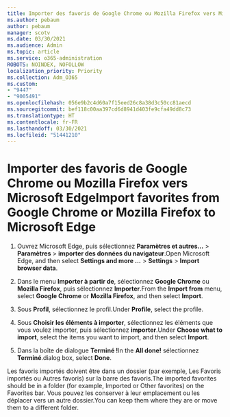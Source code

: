 ```yaml
---
title: Importer des favoris de Google Chrome ou Mozilla Firefox vers Microsoft Edge
ms.author: pebaum
author: pebaum
manager: scotv
ms.date: 03/30/2021
ms.audience: Admin
ms.topic: article
ms.service: o365-administration
ROBOTS: NOINDEX, NOFOLLOW
localization_priority: Priority
ms.collection: Adm_O365
ms.custom:
- "9447"
- "9005491"
ms.openlocfilehash: 056e9b2c4d60a7f15eed26c8a38d3c50cc81aecd
ms.sourcegitcommit: bef118c00aa397cd6d8941d403fe9cfa49dd8c73
ms.translationtype: HT
ms.contentlocale: fr-FR
ms.lasthandoff: 03/30/2021
ms.locfileid: "51441210"
---
```

# <a name="import-favorites-from-google-chrome-or-mozilla-firefox-to-microsoft-edge"></a><span data-ttu-id="9d00b-102">Importer des favoris de Google Chrome ou Mozilla Firefox vers Microsoft Edge</span><span class="sxs-lookup"><span data-stu-id="9d00b-102">Import favorites from Google Chrome or Mozilla Firefox to Microsoft Edge</span></span>

1. <span data-ttu-id="9d00b-103">Ouvrez Microsoft Edge, puis sélectionnez **Paramètres et autres...** > **Paramètres** > **importer des données du navigateur**.</span><span class="sxs-lookup"><span data-stu-id="9d00b-103">Open Microsoft Edge, and then select **Settings and more ...** > **Settings** > **Import browser data**.</span></span>

1. <span data-ttu-id="9d00b-104">Dans le menu **Importer à partir de**, sélectionnez **Google Chrome** ou **Mozilla Firefox**, puis sélectionnez **Importer**.</span><span class="sxs-lookup"><span data-stu-id="9d00b-104">From the **Import from** menu, select **Google Chrome** or **Mozilla Firefox**, and then select **Import**.</span></span>

1. <span data-ttu-id="9d00b-105">Sous **Profil**, sélectionnez le profil.</span><span class="sxs-lookup"><span data-stu-id="9d00b-105">Under **Profile**, select the profile.</span></span>

1. <span data-ttu-id="9d00b-106">Sous **Choisir les éléments à importer**, sélectionnez les éléments que vous voulez importer, puis sélectionnez **importer**.</span><span class="sxs-lookup"><span data-stu-id="9d00b-106">Under **Choose what to import**, select the items you want to import, and then select **Import**.</span></span>

1. <span data-ttu-id="9d00b-107">Dans la boîte de dialogue **Terminé !**</span><span class="sxs-lookup"><span data-stu-id="9d00b-107">In the **All done!**</span></span> <span data-ttu-id="9d00b-108">sélectionnez **Terminé**.</span><span class="sxs-lookup"><span data-stu-id="9d00b-108">dialog box, select **Done**.</span></span>

<span data-ttu-id="9d00b-109">Les favoris importés doivent être dans un dossier (par exemple, Les Favoris importés ou Autres favoris) sur la barre des favoris.</span><span class="sxs-lookup"><span data-stu-id="9d00b-109">The imported favorites should be in a folder (for example, Imported or Other favorites) on the Favorites bar.</span></span> <span data-ttu-id="9d00b-110">Vous pouvez les conserver à leur emplacement ou les déplacer vers un autre dossier.</span><span class="sxs-lookup"><span data-stu-id="9d00b-110">You can keep them where they are or move them to a different folder.</span></span>
